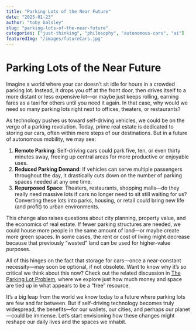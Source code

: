 ```yaml
---
title: "Parking Lots of the Near Future"
date: "2025-01-23"
author: "toby balsley" 
slug: "parking-lots-of-the-near-future"
categories: ["just-thinking", "philosophy", "autonomous-cars", "ai"]
featuredImg: "/images/futureCars.jpg"
---
```


# Parking Lots of the Near Future

Imagine a world where your car doesn’t sit idle for hours in a crowded parking lot. Instead, it drops you off at the front door, then drives itself to a more distant or less expensive lot—or maybe just keeps rolling, earning fares as a taxi for others until you need it again. In that case, why would we need so many parking lots right next to offices, theaters, or restaurants?

As technology pushes us toward self-driving vehicles, we could be on the verge of a parking revolution. Today, prime real estate is dedicated to storing our cars, often within mere steps of our destinations. But in a future of autonomous mobility, we may see:

1. **Remote Parking**: Self-driving cars could park five, ten, or even thirty minutes away, freeing up central areas for more productive or enjoyable uses.  
2. **Reduced Parking Demand**: If vehicles can serve multiple passengers throughout the day, it drastically cuts down on the number of parking spaces needed at any one time.  
3. **Repurposed Space**: Theaters, restaurants, shopping malls—do they really need massive lots if cars no longer need to sit still waiting for us? Converting these lots into parks, housing, or retail could bring new life (and profit) to urban environments.  

This change also raises questions about city planning, property value, and the economics of real estate. If fewer parking structures are needed, we could house more people in the same amount of land—or maybe create more green spaces. In some cases, the rent or cost of living might decrease because that previously “wasted” land can be used for higher-value purposes.

All of this hinges on the fact that storage for cars—once a near-constant necessity—may soon be optional, if not obsolete. Want to know why it’s so critical we think about this now? Check out the related discussion in [The Parking Lot Problem](the-parking-lot-problem), where we explore just how much money and space are tied up in what appears to be a “free” resource.

It’s a big leap from the world we know today to a future where parking lots are few and far between. But if self-driving technology becomes truly widespread, the benefits—for our wallets, our cities, and perhaps our planet—could be immense. Let’s start envisioning how these changes might reshape our daily lives and the spaces we inhabit.